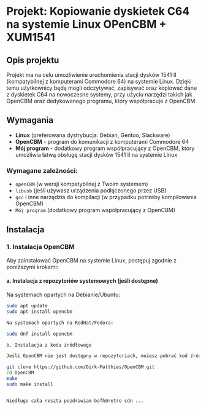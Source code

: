 # Projekt: Kopiowanie dyskietek C64 na systemie Linux OPenCBM + XUM1541

## Opis projektu

Projekt ma na celu umożliwienie uruchomienia stacji dysków 1541 II (kompatybilnej z komputerami Commodore 64) na systemie Linux. 
Dzięki temu użytkownicy będą mogli odczytywać, zapisywać oraz kopiować dane z dyskietek C64 na nowoczesne systemy, przy użyciu narzędzi takich jak OpenCBM oraz dedykowanego programu, który współpracuje z OpenCBM.

## Wymagania

- **Linux** (preferowana dystrybucja: Debian, Gentoo, Slackware)
- **OpenCBM** - program do komunikacji z komputerami Commodore 64
- **Mój program** - dodatkowy program współpracujący z OpenCBM, który umożliwia łatwą obsługę stacji dysków 1541 II na systemie Linux

### Wymagane zależności:

- `openCBM` (w wersji kompatybilnej z Twoim systemem)
- `libusb` (jeśli używasz urządzenia podłączonego przez USB)
- `gcc` i inne narzędzia do kompilacji (w przypadku potrzeby kompilowania OpenCBM)
- `Mój program` (dodatkowy program współpracujący z OpenCBM)

## Instalacja

### 1. Instalacja OpenCBM

Aby zainstalować OpenCBM na systemie Linux, postępuj zgodnie z poniższymi krokami:

#### a. Instalacja z repozytoriów systemowych (jeśli dostępne)

Na systemach opartych na Debianie/Ubuntu:

```bash
sudo apt update
sudo apt install opencbm

Na systemach opartych na RedHat/Fedora:

sudo dnf install opencbm

b. Instalacja z kodu źródłowego

Jeśli OpenCBM nie jest dostępny w repozytoriach, możesz pobrać kod źródłowy i zbudować go ręcznie:

git clone https://github.com/Dirk-Matthies/OpenCBM.git
cd OpenCBM
make
sudo make install


Niedługo cała reszta pozdrawiam bofh@retro cdn ...
